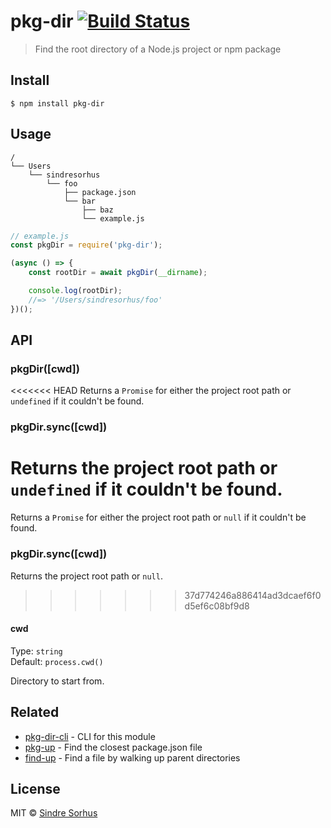 # pkg-dir [![Build Status](https://travis-ci.org/sindresorhus/pkg-dir.svg?branch=master)](https://travis-ci.org/sindresorhus/pkg-dir)

> Find the root directory of a Node.js project or npm package


## Install

```
$ npm install pkg-dir
```


## Usage

```
/
└── Users
    └── sindresorhus
        └── foo
            ├── package.json
            └── bar
                ├── baz
                └── example.js
```

```js
// example.js
const pkgDir = require('pkg-dir');

(async () => {
	const rootDir = await pkgDir(__dirname);

	console.log(rootDir);
	//=> '/Users/sindresorhus/foo'
})();
```


## API

### pkgDir([cwd])

<<<<<<< HEAD
Returns a `Promise` for either the project root path or `undefined` if it couldn't be found.

### pkgDir.sync([cwd])

Returns the project root path or `undefined` if it couldn't be found.
=======
Returns a `Promise` for either the project root path or `null` if it couldn't be found.

### pkgDir.sync([cwd])

Returns the project root path or `null`.
>>>>>>> 37d774246a886414ad3dcaef6f0d5ef6c08bf9d8

#### cwd

Type: `string`<br>
Default: `process.cwd()`

Directory to start from.


## Related

- [pkg-dir-cli](https://github.com/sindresorhus/pkg-dir-cli) - CLI for this module
- [pkg-up](https://github.com/sindresorhus/pkg-up) - Find the closest package.json file
- [find-up](https://github.com/sindresorhus/find-up) - Find a file by walking up parent directories


## License

MIT © [Sindre Sorhus](https://sindresorhus.com)

